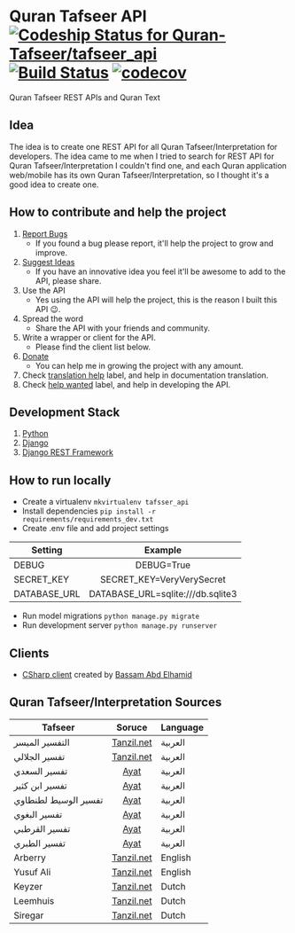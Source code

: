 # Quran Tafseer API [![Codeship Status for Quran-Tafseer/tafseer_api](https://app.codeship.com/projects/8bc13660-dd1b-0136-eb69-5213487ae4ca/status?branch=master)](https://app.codeship.com/projects/317993) [![Build Status](https://travis-ci.org/EmadMokhtar/tafseer_api.svg?branch=master)](https://travis-ci.org/EmadMokhtar/tafseer_api) [![codecov](https://codecov.io/gh/EmadMokhtar/tafseer_api/branch/master/graph/badge.svg)](https://codecov.io/gh/EmadMokhtar/tafseer_api)

Quran Tafseer REST APIs and Quran Text

## Idea

The idea is to create one REST API for all Quran Tafseer/Interpretation for developers.
The idea came to me when I tried to search for REST API for Quran Tafseer/Interpretation I couldn't find one,
and each Quran application web/mobile has its own Quran Tafseer/Interpretation, so I thought it's a good idea
to create one.


## How to contribute and help the project

1. [Report Bugs](https://github.com/EmadMokhtar/tafseer_api/issues/new)
    * If you found a bug please report, it'll help the project to grow and improve.
1. [Suggest Ideas](https://github.com/EmadMokhtar/tafseer_api/issues/new)
    * If you have an innovative idea you feel it'll be awesome to add to the API, please share.
1. Use the API
    * Yes using the API will help the project, this is the reason I built this API 😉.
1. Spread the word
    * Share the API with your friends and community.
1. Write a wrapper or client for the API.
    * Please find the client list below.
1. [Donate](https://www.paypal.me/emadhabib/1)
    * You can help me in growing the project with any amount.
1. Check [translation help](https://github.com/EmadMokhtar/tafseer_api/labels/translation%20help) label, and help in documentation translation.
1. Check [help wanted](https://github.com/EmadMokhtar/tafseer_api/labels/help%20wanted) label, and help in developing the API.

## Development Stack

1. [Python](https://www.python.org/)
1. [Django](https://www.djangoproject.com/)
1. [Django REST Framework](http://www.django-rest-framework.org/)

## How to run locally

* Create a virtualenv
    `mkvirtualenv tafsser_api`
* Install dependencies
    `pip install -r requirements/requirements_dev.txt`
* Create .env file and add project settings

|   Setting    |    Example     |
| ------------- |:-------------:|
|   DEBUG    |    DEBUG=True     |
|   SECRET_KEY    |    SECRET_KEY=VeryVerySecret     |
|   DATABASE_URL    |    DATABASE_URL=sqlite:///db.sqlite3     |


* Run model migrations
    `python manage.py migrate`
* Run development server
    `python manage.py runserver`

## Clients

* [CSharp client](https://github.com/xh0/QuranTafseerCSharpClient) created by [Bassam Abd Elhamid](https://github.com/xh0)


## Quran Tafseer/Interpretation Sources

|   Tafseer    |   Soruce      | Language |
| ------------- |:-------------:|---------|
|التفسير الميسر| [Tanzil.net](http://tanzil.net/trans/) | العربية |
|تفسير الجلالي| [Tanzil.net](http://tanzil.net/trans/)     | العربية 
|تفسير السعدي| [Ayat](http://quran.ksu.edu.sa)| العربية 
|تفسير ابن كثير| [Ayat](http://quran.ksu.edu.sa)| العربية 
|تفسير الوسيط لطنطاوي| [Ayat](http://quran.ksu.edu.sa)| العربية 
|تفسير البغوي| [Ayat](http://quran.ksu.edu.sa)| العربية 
|تفسير القرطبي| [Ayat](http://quran.ksu.edu.sa)| العربية 
|تفسير الطبري| [Ayat](http://quran.ksu.edu.sa)|  العربية 
Arberry | [Tanzil.net](http://tanzil.net/trans/) | English |
Yusuf Ali | [Tanzil.net](http://tanzil.net/trans/) |English |
Keyzer | [Tanzil.net](http://tanzil.net/trans/) | Dutch |
Leemhuis | [Tanzil.net](http://tanzil.net/trans/) | Dutch |
Siregar | [Tanzil.net](http://tanzil.net/trans/) | Dutch |